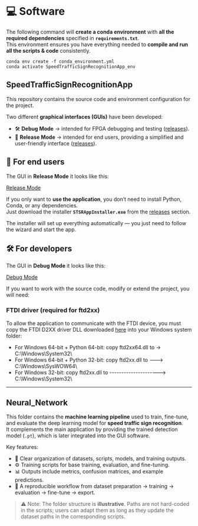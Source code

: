 # 💻 Software

The following command will **create a conda environment** with **all the required dependencies** specified in **`requirements.txt`**.  
This environment ensures you have everything needed to **compile and run all the scripts & code** consistently.

```
conda env create -f conda_environment.yml
conda activate SpeedTrafficSignRecognitionApp_env
```

## SpeedTrafficSignRecognitionApp

This repository contains the source code and environment configuration for the project.

Two different **graphical interfaces (GUIs)** have been developed:  
- 🛠️ **Debug Mode** → intended for FPGA debugging and testing ([releases](https://github.com/ManuelSN/Speed_Traffic_Sign_Recognition_System/releases)).  
- 🚀 **Release Mode** → intended for end users, providing a simplified and user-friendly interface ([releases](https://github.com/ManuelSN/Speed_Traffic_Sign_Recognition_System/releases)).  

## 🚀 For end users

The GUI in **Release Mode** it looks like this:

[Release Mode](assets/DEBUG_TEST_PROCESS.png)

If you only want to **use the application**, you don’t need to install Python, Conda, or any dependencies.  
Just download the installer **`STSRAppInstaller.exe`** from the [releases](https://github.com/ManuelSN/Speed_Traffic_Sign_Recognition_System/releases) section.  

The installer will set up everything automatically — you just need to follow the wizard and start the app.


## 🛠️ For developers

The GUI in **Debug Mode** it looks like this:

[Debug Mode](assets/SW_Test_Sign_Recognized.png)

If you want to work with the source code, modify or extend the project, you will need:

### FTDI driver (required for ftd2xx)

To allow the application to communicate with the FTDI device, you must copy the FTDI D2XX driver DLL downloaded [here](https://ftdichip.com/drivers/d2xx-drivers/) into your Windows system folder:

- For Windows 64-bit + Python 64-bit: copy ftd2xx64.dll to -> C:\Windows\System32\
- For Windows 64-bit + Python 32-bit: copy ftd2xx.dll to ---> C:\Windows\SysWOW64\
- For Windows 32-bit: copy ftd2xx.dll to ---------------------> C:\Windows\System32\
---
## Neural_Network

This folder contains the **machine learning pipeline** used to train, fine-tune, and evaluate the deep learning model for **speed traffic sign recognition**.  
It complements the main application by providing the trained detection model (`.pt`), which is later integrated into the GUI software.

Key features:
- 📂 Clear organization of datasets, scripts, models, and training outputs.  
- ⚙️ Training scripts for base training, evaluation, and fine-tuning.  
- 📊 Outputs include metrics, confusion matrices, and example predictions.  
- 🔄 A reproducible workflow from dataset preparation → training → evaluation → fine-tune → export.  

> ⚠️ Note: The folder structure is **illustrative**. Paths are not hard-coded in the scripts; users can adapt them as long as they update the dataset paths in the corresponding scripts.
